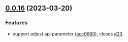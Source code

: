 ## [0.0.16](https://github.com/lisiur/askai/compare/v0.0.15...v0.0.16) (2023-03-20)


### Features

* support adjust api parameter ([acc0680](https://github.com/lisiur/askai/commit/acc06804c5e38990e06683f972147f0010246207)), closes [#23](https://github.com/lisiur/askai/issues/23)